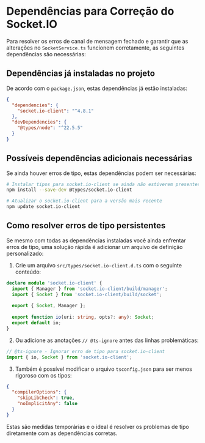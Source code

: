 # Dependências para Correção do Socket.IO

Para resolver os erros de canal de mensagem fechado e garantir que as alterações no `SocketService.ts` funcionem corretamente, as seguintes dependências são necessárias:

## Dependências já instaladas no projeto

De acordo com o `package.json`, estas dependências já estão instaladas:

```json
{
  "dependencies": {
    "socket.io-client": "^4.8.1"
  },
  "devDependencies": {
    "@types/node": "^22.5.5"
  }
}
```

## Possíveis dependências adicionais necessárias

Se ainda houver erros de tipo, estas dependências podem ser necessárias:

```bash
# Instalar tipos para socket.io-client se ainda não estiverem presentes
npm install --save-dev @types/socket.io-client

# Atualizar o socket.io-client para a versão mais recente
npm update socket.io-client
```

## Como resolver erros de tipo persistentes

Se mesmo com todas as dependências instaladas você ainda enfrentar erros de tipo, uma solução rápida é adicionar um arquivo de definição personalizado:

1. Crie um arquivo `src/types/socket.io-client.d.ts` com o seguinte conteúdo:

```typescript
declare module 'socket.io-client' {
  import { Manager } from 'socket.io-client/build/manager';
  import { Socket } from 'socket.io-client/build/socket';
  
  export { Socket, Manager };
  
  export function io(uri: string, opts?: any): Socket;
  export default io;
}
```

2. Ou adicione as anotações `// @ts-ignore` antes das linhas problemáticas:

```typescript
// @ts-ignore - Ignorar erro de tipo para socket.io-client
import { io, Socket } from 'socket.io-client';
```

3. Também é possível modificar o arquivo `tsconfig.json` para ser menos rigoroso com os tipos:

```json
{
  "compilerOptions": {
    "skipLibCheck": true,
    "noImplicitAny": false
  }
}
```

Estas são medidas temporárias e o ideal é resolver os problemas de tipo diretamente com as dependências corretas. 